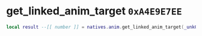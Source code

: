 # get_linked_anim_target `0xA4E9E7EE`

```lua
local result --[[ number ]] = natives.anim.get_linked_anim_target(_unk0 --[[ number ]])
```